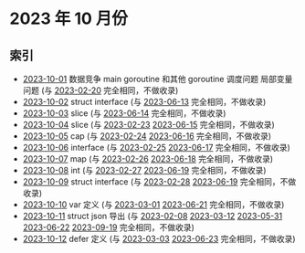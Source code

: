 # 2023 年 10 月份

## 索引

- [2023-10-01](#) 数据竞争 main goroutine 和其他 goroutine 调度问题 局部变量问题 (与 [2023-02-20](../02/20/README.md) 完全相同，不做收录)
- [2023-10-02](#) struct interface (与 [2023-06-13](../06/13/README.md) 完全相同，不做收录)
- [2023-10-03](#) slice (与 [2023-06-14](../06/14/README.md) 完全相同，不做收录)
- [2023-10-04](#) slice (与 [2023-02-23](../02/23/README.md) [2023-06-15](../06/15/README.md) 完全相同，不做收录)
- [2023-10-05](#) cap (与 [2023-02-24](../02/24/README.md) [2023-06-16](../06/16/README.md) 完全相同，不做收录)
- [2023-10-06](#) interface (与 [2023-02-25](../02/25/README.md) [2023-06-17](../06/17/README.md) 完全相同，不做收录)
- [2023-10-07](#) map (与 [2023-02-26](../02/26/README.md) [2023-06-18](../06/18/README.md) 完全相同，不做收录)
- [2023-10-08](#) int (与 [2023-02-27](../02/27/README.md) [2023-06-19](../06/19/README.md) 完全相同，不做收录)
- [2023-10-09](#) struct interface (与 [2023-02-28](../02/28/README.md) [2023-06-19](../06/20/README.md) 完全相同，不做收录)
- [2023-10-10](#) var 定义 (与 [2023-03-01](../03/01/README.md) [2023-06-21](../06/21/README.md) 完全相同，不做收录)
- [2023-10-11](#) struct json 导出 (与 [2023-02-08](../02/08/README.md) [2023-03-12](../03/12/README.md) [2023-05-31](../05/31/README.md) [2023-06-22](../06/22/README.md) [2023-09-19](../09/19/README.md) 完全相同，不做收录)
- [2023-10-12](#) defer 定义 (与 [2023-03-03](../03/03/README.md) [2023-06-23](../06/23/README.md) 完全相同，不做收录)
